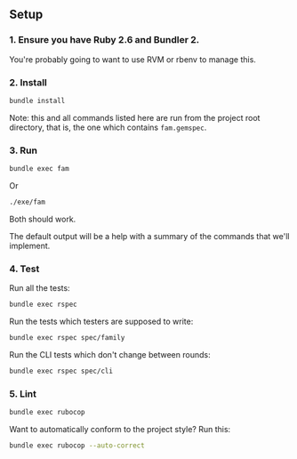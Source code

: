 

## Setup

### 1. Ensure you have Ruby 2.6 and Bundler 2.

You're probably going to want to use RVM or rbenv to manage this.

### 2. Install

```sh
bundle install
```

Note: this and all commands listed here are run from the project root directory,
that is, the one which contains `fam.gemspec`.

### 3. Run

```sh
bundle exec fam
```

Or

```sh
./exe/fam
```

Both should work.

The default output will be a help with a summary of the commands that we'll implement.

### 4. Test

Run all the tests:

```sh
bundle exec rspec
```

Run the tests which testers are supposed to write:

```sh
bundle exec rspec spec/family
```

Run the CLI tests which don't change between rounds:

```sh
bundle exec rspec spec/cli 
```

### 5. Lint

```sh
bundle exec rubocop
```

Want to automatically conform to the project style? Run this:

```sh
bundle exec rubocop --auto-correct
```
